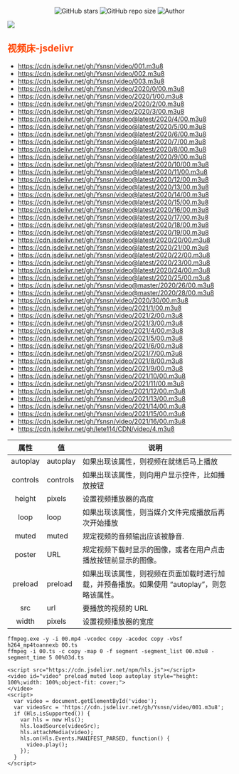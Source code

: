 <p align="center">
    <a>
        <img alt="GitHub stars" src="https://img.shields.io/github/stars/Ysnsn/video?style=social">
    </a>
    <a>
    <img alt="GitHub repo size" src="https://img.shields.io/github/repo-size/Ysnsn/video?style=flat-square">
    </a>
    </a>
    <img alt="Author" src="https://img.shields.io/badge/Author-Ysnsn-blur">
    </a>
</p>

![](https://count.getloli.com/get/@Ysnsn@video?theme=gelbooru)

## <span style="color:orangered;font-weight:bold;">视频床-jsdelivr</span>

- https://cdn.jsdelivr.net/gh/Ysnsn/video/001.m3u8
- https://cdn.jsdelivr.net/gh/Ysnsn/video/002.m3u8
- https://cdn.jsdelivr.net/gh/Ysnsn/video/003.m3u8
- https://cdn.jsdelivr.net/gh/Ysnsn/video/2020/0/00.m3u8
- https://cdn.jsdelivr.net/gh/Ysnsn/video/2020/1/00.m3u8
- https://cdn.jsdelivr.net/gh/Ysnsn/video/2020/2/00.m3u8
- https://cdn.jsdelivr.net/gh/Ysnsn/video/2020/3/00.m3u8
- https://cdn.jsdelivr.net/gh/Ysnsn/video@latest/2020/4/00.m3u8
- https://cdn.jsdelivr.net/gh/Ysnsn/video@latest/2020/5/00.m3u8
- https://cdn.jsdelivr.net/gh/Ysnsn/video@latest/2020/6/00.m3u8
- https://cdn.jsdelivr.net/gh/Ysnsn/video@latest/2020/7/00.m3u8
- https://cdn.jsdelivr.net/gh/Ysnsn/video@latest/2020/8/00.m3u8
- https://cdn.jsdelivr.net/gh/Ysnsn/video@latest/2020/9/00.m3u8
- https://cdn.jsdelivr.net/gh/Ysnsn/video@latest/2020/10/00.m3u8
- https://cdn.jsdelivr.net/gh/Ysnsn/video@latest/2020/11/00.m3u8
- https://cdn.jsdelivr.net/gh/Ysnsn/video@latest/2020/12/00.m3u8
- https://cdn.jsdelivr.net/gh/Ysnsn/video@latest/2020/13/00.m3u8
- https://cdn.jsdelivr.net/gh/Ysnsn/video@latest/2020/14/00.m3u8
- https://cdn.jsdelivr.net/gh/Ysnsn/video@latest/2020/15/00.m3u8
- https://cdn.jsdelivr.net/gh/Ysnsn/video@latest/2020/16/00.m3u8
- https://cdn.jsdelivr.net/gh/Ysnsn/video@latest/2020/17/00.m3u8
- https://cdn.jsdelivr.net/gh/Ysnsn/video@latest/2020/18/00.m3u8
- https://cdn.jsdelivr.net/gh/Ysnsn/video@latest/2020/19/00.m3u8
- https://cdn.jsdelivr.net/gh/Ysnsn/video@latest/2020/20/00.m3u8
- https://cdn.jsdelivr.net/gh/Ysnsn/video@latest/2020/21/00.m3u8
- https://cdn.jsdelivr.net/gh/Ysnsn/video@latest/2020/22/00.m3u8
- https://cdn.jsdelivr.net/gh/Ysnsn/video@latest/2020/23/00.m3u8
- https://cdn.jsdelivr.net/gh/Ysnsn/video@latest/2020/24/00.m3u8
- https://cdn.jsdelivr.net/gh/Ysnsn/video@latest/2020/25/00.m3u8
- https://cdn.jsdelivr.net/gh/Ysnsn/video@master/2020/26/00.m3u8
- https://cdn.jsdelivr.net/gh/Ysnsn/video@master/2020/28/00.m3u8
- https://cdn.jsdelivr.net/gh/Ysnsn/video/2020/30/00.m3u8
- https://cdn.jsdelivr.net/gh/Ysnsn/video/2021/1/00.m3u8
- https://cdn.jsdelivr.net/gh/Ysnsn/video/2021/2/00.m3u8
- https://cdn.jsdelivr.net/gh/Ysnsn/video/2021/3/00.m3u8
- https://cdn.jsdelivr.net/gh/Ysnsn/video/2021/4/00.m3u8
- https://cdn.jsdelivr.net/gh/Ysnsn/video/2021/5/00.m3u8
- https://cdn.jsdelivr.net/gh/Ysnsn/video/2021/6/00.m3u8
- https://cdn.jsdelivr.net/gh/Ysnsn/video/2021/7/00.m3u8
- https://cdn.jsdelivr.net/gh/Ysnsn/video/2021/8/00.m3u8
- https://cdn.jsdelivr.net/gh/Ysnsn/video/2021/9/00.m3u8
- https://cdn.jsdelivr.net/gh/Ysnsn/video/2021/10/00.m3u8
- https://cdn.jsdelivr.net/gh/Ysnsn/video/2021/11/00.m3u8
- https://cdn.jsdelivr.net/gh/Ysnsn/video/2021/12/00.m3u8
- https://cdn.jsdelivr.net/gh/Ysnsn/video/2021/13/00.m3u8
- https://cdn.jsdelivr.net/gh/Ysnsn/video/2021/14/00.m3u8
- https://cdn.jsdelivr.net/gh/Ysnsn/video/2021/15/00.m3u8
- https://cdn.jsdelivr.net/gh/Ysnsn/video/2021/16/00.m3u8
- https://cdn.jsdelivr.net/gh/lete114/CDN/video/4.m3u8


| 属性 | 值 | 说明 |
| :--: | ---- | ---- |
| autoplay | autoplay | 如果出现该属性，则视频在就绪后马上播放 |
|   controls   |   controls   |   如果出现该属性，则向用户显示控件，比如播放按钮   |
|   height   |   pixels   |   设置视频播放器的高度   |
|   loop   |   loop   |   如果出现该属性，则当媒介文件完成播放后再次开始播放   |
|   muted   |   muted   |   规定视频的音频输出应该被静音.   |
|   poster   |   URL   |   规定视频下载时显示的图像，或者在用户点击播放按钮前显示的图像。   |
|   preload   |   preload   |   如果出现该属性，则视频在页面加载时进行加载，并预备播放。如果使用 “autoplay”，则忽略该属性。   |
|   src   |   url   |  要播放的视频的 URL    |
|    width  |   pixels   |    设置视频播放器的宽度  |


````
ffmpeg.exe -y -i 00.mp4 -vcodec copy -acodec copy -vbsf h264_mp4toannexb 00.ts
ffmpeg -i 00.ts -c copy -map 0 -f segment -segment_list 00.m3u8 -segment_time 5 00%03d.ts
````


````
<script src="https://cdn.jsdelivr.net/npm/hls.js"></script>
<video id="video" preload muted loop autoplay style="height: 100%;width: 100%;object-fit: cover;">
</video>
<script>
  var video = document.getElementById('video');
  var videoSrc = 'https://cdn.jsdelivr.net/gh/Ysnsn/video/001.m3u8';
  if (Hls.isSupported()) {
    var hls = new Hls();
    hls.loadSource(videoSrc);
    hls.attachMedia(video);
    hls.on(Hls.Events.MANIFEST_PARSED, function() {
      video.play();
    });
  }
</script>
````
